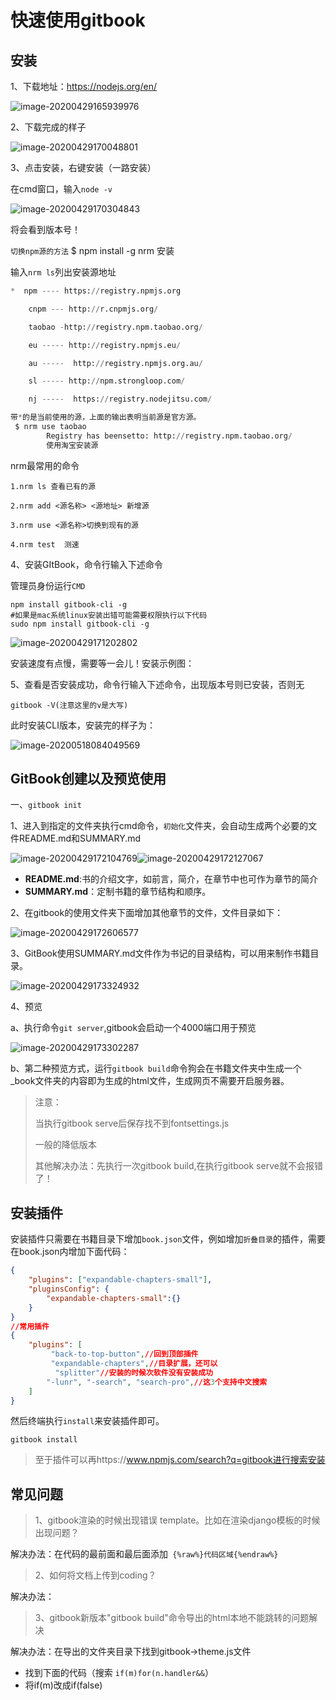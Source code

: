 # 快速使用gitbook

## 安装

1、下载地址：https://nodejs.org/en/

![image-20200429165939976](images/image-20200429165939976.png)

2、下载完成的样子

![image-20200429170048801](images/image-20200429170048801.png)

3、点击安装，右键安装（一路安装）

在cmd窗口，输入`node -v`

![image-20200429170304843](images/image-20200429170304843.png)

将会看到版本号！

`切换npm源的方法`
$ npm install -g nrm 安装

输入`nrm ls`列出安装源地址
```python
*  npm ---- https://registry.npmjs.org

    cnpm --- http://r.cnpmjs.org/

    taobao -http://registry.npm.taobao.org/

    eu ----- http://registry.npmjs.eu/

    au -----  http://registry.npmjs.org.au/

    sl ----- http://npm.strongloop.com/

    nj -----  https://registry.nodejitsu.com/

带*的是当前使用的源，上面的输出表明当前源是官方源。
 $ nrm use taobao
        Registry has beensetto: http://registry.npm.taobao.org/
        使用淘宝安装源
```
nrm最常用的命令
```auto
1.nrm ls 查看已有的源 

2.nrm add <源名称> <源地址> 新增源 

3.nrm use <源名称>切换到现有的源

4.nrm test  测速
```

4、安装GItBook，命令行输入下述命令

管理员身份运行`CMD`

```shell
npm install gitbook-cli -g
#如果是mac系统linux安装出错可能需要权限执行以下代码
sudo npm install gitbook-cli -g
```

![image-20200429171202802](images/image-20200429171202802.png)

安装速度有点慢，需要等一会儿！安装示例图：

5、查看是否安装成功，命令行输入下述命令，出现版本号则已安装，否则无

```shell
gitbook -V(注意这里的v是大写)
```

此时安装CLI版本，安装完的样子为：

![image-20200518084049569](images/image-20200518084049569.png)

## GitBook创建以及预览使用

一、`gitbook init`

1、进入到指定的文件夹执行cmd命令，`初始化`文件夹，会自动生成两个必要的文件README.md和SUMMARY.md

![image-20200429172104769](images/image-20200429172104769.png)![image-20200429172127067](images/image-20200429172127067.png)

- **README.md**:书的介绍文字，如前言，简介，在章节中也可作为章节的简介
- **SUMMARY.md**：定制书籍的章节结构和顺序。

2、在gitbook的使用文件夹下面增加其他章节的文件，文件目录如下：

![image-20200429172606577](images/image-20200429172606577.png)

3、GitBook使用SUMMARY.md文件作为书记的目录结构，可以用来制作书籍目录。

![image-20200429173324932](images/image-20200429173324932.png)

4、预览

a、执行命令`git server`,gitbook会启动一个4000端口用于预览

![image-20200429173302287](images/image-20200429173302287.png)

b、第二种预览方式，运行`gitbook build`命令狗会在书籍文件夹中生成一个_book文件夹的内容即为生成的html文件，生成网页不需要开启服务器。

> 注意：
>
> 当执行gitbook serve后保存找不到fontsettings.js
>
> 一般的降低版本
>
> 其他解决办法：先执行一次gitbook build,在执行gitbook serve就不会报错了！

## 安装插件

安装插件只需要在书籍目录下增加`book.json`文件，例如增加`折叠目录`的插件，需要在book.json内增加下面代码：

```json
{
    "plugins": ["expandable-chapters-small"],
    "pluginsConfig": {
        "expandable-chapters-small":{}
    }
}
//常用插件
{
    "plugins": [
         "back-to-top-button",//回到顶部插件
         "expandable-chapters",//目录扩展，还可以
          "splitter"//安装的时候次软件没有安装成功
        "-lunr", "-search", "search-pro",//这3个支持中文搜索
    ]
}
```

然后终端执行`install`来安装插件即可。

```shell
gitbook install
```

> 至于插件可以再https://www.npmjs.com/search?q=gitbook进行搜索安装

## 常见问题

> 1、gitbook渲染的时候出现错误 template。比如在渲染django模板的时候 出现问题？

解决办法：在代码的最前面和最后面添加` {%raw%}代码区域{%endraw%}`

> 2、如何将文档上传到coding？

解决办法：

> 3、gitbook新版本"gitbook build"命令导出的html本地不能跳转的问题解决

解决办法：在导出的文件夹目录下找到gitbook->theme.js文件

- 找到下面的代码（搜索 `if(m)for(n.handler&&`）
- 将if(m)改成if(false)